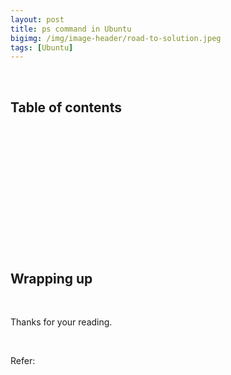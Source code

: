 ```yaml
---
layout: post
title: ps command in Ubuntu
bigimg: /img/image-header/road-to-solution.jpeg
tags: [Ubuntu]
---
```





<br>

## Table of contents





<br>

## 





<br>

## 




<br>

## 





<br>

## 





<br>

## Wrapping up





<br>

Thanks for your reading.

<br>

Refer:
